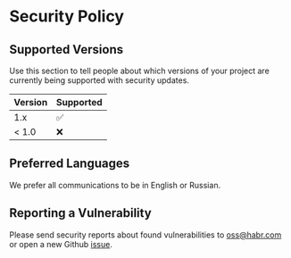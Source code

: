 # Security Policy

## Supported Versions

Use this section to tell people about which versions of your project are
currently being supported with security updates.

| Version | Supported          |
| ------- | ------------------ |
| 1.x     | :white_check_mark: |
| < 1.0   | :x:                |

## Preferred Languages

We prefer all communications to be in English or Russian.

## Reporting a Vulnerability

Please send security reports about found vulnerabilities to [oss@habr.com](oss@habr.com) 
or open a new Github [issue](https://github.com/habralab/bounceman/issues).
